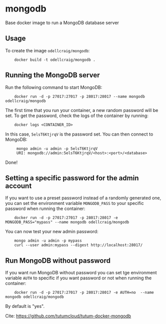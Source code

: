 mongodb
====================

Base docker image to run a MongoDB database server

Usage
-----

To create the image `odellcraig/mongodb`:

        docker build -t odellcraig/mongodb .


Running the MongoDB server
--------------------------

Run the following command to start MongoDB:

        docker run -d -p 27017:27017 -p 28017:28017 --name mongodb odellcraig/mongodb

The first time that you run your container, a new random password will be set.
To get the password, check the logs of the container by running:

        docker logs <CONTAINER_ID>


In this case, `5elsT6KtjrqV` is the password set.
You can then connect to MongoDB:

         mongo admin -u admin -p 5elsT6KtjrqV
         URI: mongodb://admin:5elsT6KtjrqV/<host>:<port>/<database>

Done!

Setting a specific password for the admin account
-------------------------------------------------

If you want to use a preset password instead of a randomly generated one, you can
set the environment variable `MONGODB_PASS` to your specific password when running the container:

        docker run -d -p 27017:27017 -p 28017:28017 -e MONGODB_PASS="mypass" --name mongodb odellcraig/mongodb

You can now test your new admin password:

        mongo admin -u admin -p mypass
        curl --user admin:mypass --digest http://localhost:28017/

Run MongoDB without password
----------------------------

If you want run MongoDB without password you can set tge environment variable `AUTH` to specific if you want password or not when running the container:

        docker run -d -p 27017:27017 -p 28017:28017 -e AUTH=no  --name mongodb odellcraig/mongodb

By default is "yes".

Cite: https://github.com/tutumcloud/tutum-docker-mongodb
